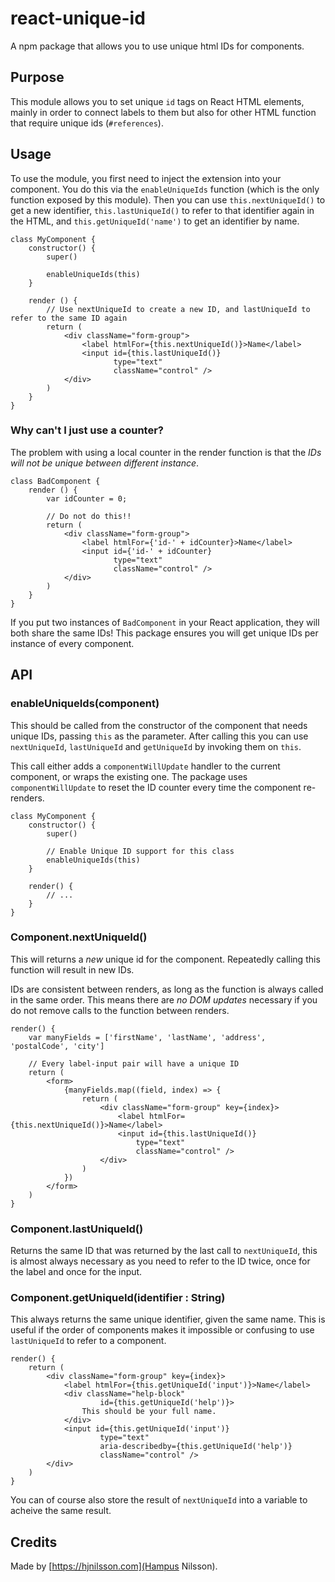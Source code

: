 # react-unique-id
A npm package that allows you to use unique html IDs for components.

## Purpose

This module allows you to set unique `id` tags on React HTML elements,
mainly in order to connect labels to them but also for other HTML function
that require unique ids (`#references`).

## Usage

To use the module, you first need to inject the extension into
your component. You do this via the `enableUniqueIds` function
(which is the only function exposed by this module). Then you
can use `this.nextUniqueId()` to get a new identifier,
`this.lastUniqueId()` to refer to that identifier again in the HTML,
and `this.getUniqueId('name')` to get an identifier by name.

    class MyComponent {
        constructor() {
            super()

            enableUniqueIds(this)
        }

        render () {
            // Use nextUniqueId to create a new ID, and lastUniqueId to refer to the same ID again
            return (
                <div className="form-group">
                    <label htmlFor={this.nextUniqueId()}>Name</label>
                    <input id={this.lastUniqueId()}
                           type="text"
                           className="control" />
                </div>
            )
        }
    }

### Why can't I just use a counter?

The problem with using a local counter in the render function is
that the *IDs will not be unique between different instance*.

    class BadComponent {
        render () {
            var idCounter = 0;

            // Do not do this!!
            return (
                <div className="form-group">
                    <label htmlFor={'id-' + idCounter}>Name</label>
                    <input id={'id-' + idCounter}
                           type="text"
                           className="control" />
                </div>
            )
        }
    }

If you put two instances of `BadComponent` in your React application,
they will both share the same IDs! This package ensures you will get
unique IDs per instance of every component.

## API

### enableUniqueIds(component)

This should be called from the constructor of the component that needs unique IDs,
passing `this` as the parameter. After calling this you can use `nextUniqueId`, `lastUniqueId` and `getUniqueId` by invoking them on `this`.

This call either adds a `componentWillUpdate` handler to the current component,
or wraps the existing one. The package uses `componentWillUpdate` to reset the
ID counter every time the component re-renders.

    class MyComponent {
        constructor() {
            super()

            // Enable Unique ID support for this class
            enableUniqueIds(this)
        }

        render() {
            // ...
        }
    }

### Component.nextUniqueId()

This will returns a *new* unique id for the component. Repeatedly calling
this function will result in new IDs.

IDs are consistent between renders, as long as the function is always called
in the same order. This means there are *no DOM updates* necessary if you do
not remove calls to the function between renders.

    render() {
        var manyFields = ['firstName', 'lastName', 'address', 'postalCode', 'city']
        
        // Every label-input pair will have a unique ID 
        return (
            <form>
                {manyFields.map((field, index) => {
                    return (
                        <div className="form-group" key={index}>
                            <label htmlFor={this.nextUniqueId()}>Name</label>
                            <input id={this.lastUniqueId()}
                                type="text"
                                className="control" />
                        </div>
                    )
                })
            </form>
        )
    }

### Component.lastUniqueId()

Returns the same ID that was returned by the last call to `nextUniqueId`,
this is almost always necessary as you need to refer to the ID twice, once
for the label and once for the input.

### Component.getUniqueId(identifier : String) 

This always returns the same unique identifier, given the same name. 
This is useful if the order of components makes it impossible or confusing 
to use `lastUniqueId` to refer to a component.

    render() {
        return (
            <div className="form-group" key={index}>
                <label htmlFor={this.getUniqueId('input')}>Name</label>
                <div className="help-block"
                        id={this.getUniqueId('help')}>
                    This should be your full name.
                </div>
                <input id={this.getUniqueId('input')}
                        type="text"
                        aria-describedby={this.getUniqueId('help')}
                        className="control" />
            </div>
        )
    }

You can of course also store the result of `nextUniqueId` into a variable
to acheive the same result.

## Credits

Made by [https://hjnilsson.com](Hampus Nilsson).